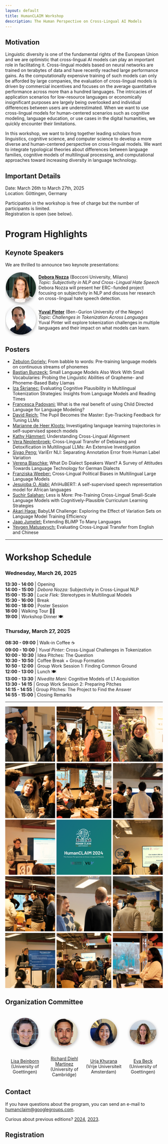 ```yaml
---
layout: default
title: HumanCLAIM Workshop
description: The Human Perspective on Cross-Lingual AI Models
---
```


## Motivation
Linguistic diversity is one of the fundamental rights of the European Union and we are optimistic that cross-lingual AI models can play an important role in facilitating it. Cross-lingual models based on neural networks are trained on terabytes of data and have recently reached large performance gains. As the computationally expensive training of such models can only be afforded by large companies, the evaluation of cross-lingual models is driven by commercial incentives and focuses on the average quantitative performance across more than a hundred languages. The intricacies of application scenarios for low-resource languages or economically insignificant purposes are largely being overlooked and individual differences between users are underestimated. When we want to use cross-lingual models for human-centered scenarios such as cognitive modeling, language education, or use cases in the digital humanities, we quickly encounter their limitations. 

In this workshop, we want to bring together leading scholars from linguistics, cognitive science, and computer science to develop a more diverse and human-centered perspective on cross-lingual models.  We want to integrate typological theories about differences between language families, cognitive models of multilingual processing, and computational approaches toward increasing diversity in language technology.

## Important Details
Date: March 26th to March 27th, 2025 <br>
Location: Göttingen, Germany

Participation in the workshop is free of charge but the number of participants is limited. <br>
Registration is open (see below). 

# **Program Highlights**  

## **Keynote Speakers**  
We are thrilled to announce two keynote presentations:  

<table style style="border: hidden; border-collapse: collapse;">
 <tr style="border: hidden;">
  <td style="border: hidden; padding: 2px; vertical-align: middle;"><a href="https://www.deboranozza.com/"><img src="images/deboranozza.jpg" alt="Profile picture of Debora Nozza" style="max-height:20em; width:auto; object-fit: contain; border-radius: 50%; box-shadow: 0px 4px 10px rgba(0, 0, 0, 0.3);"></a>
  </td>
  <td style="border: hidden;"><a href="https://www.deboranozza.com/"><b>Debora Nozza</b></a> (Bocconi University, Milano)<br><em>Topic: Subjectivity in NLP and Cross-Lingual Hate Speech</em><br>Debora Nozza will present her ERC-funded project focusing on subjectivity in NLP and discuss her research on cross-lingual hate speech detection.
  </td>
 </tr>
 <tr style="border: hidden;">
  <td style="border: hidden; padding: 2px; vertical-align: middle;"><a href="https://www.cs.bgu.ac.il/~pintery/"><img src="images/yuvalpinter.jpg" alt="Profile picture of Yuval Pinter" style="max-height:20em; width:auto; object-fit: contain; border-radius: 50%; box-shadow: 0px 4px 10px rgba(0, 0, 0, 0.3);"></a>
  </td>
  <td style="border: hidden;"><a href="https://www.cs.bgu.ac.il/~pintery/"><b>Yuval Pinter</b></a> (Ben-Gurion University of the Negev)<br><em>Topic: Challenges in Tokenization Across Languages</em><br>Yuval Pinter will explore tokenization challenges in multiple languages and their impact on what models can learn.
  </td>
 </tr>
</table>

## **Posters**
* [Zebulon Goriely:](https://www.cst.cam.ac.uk/people/zg258) From babble to words: Pre-training language models on continuous streams of phonemes <br>
* [Bastian Bunzeck:](https://bbunzeck.github.io/) Small Language Models Also Work With Small Vocabularies: Probing the Linguistic Abilities of Grapheme- and Phoneme-Based Baby Llamas <br>
* [Iza Škrjanec:](https://www.uni-saarland.de/en/lehrstuhl/demberg/members/iza-skrjanec.html) Evaluating Cognitive Plausibility in Multilingual Tokenization Strategies: Insights from Language Models and Reading Times <br>
* [Francesca Padovani:](https://fpadovani.github.io/) What is the real benefit of using Child Directed Language for Language Modeling? <br>
* [David Reich:](https://david.reich.ai/) The Pupil Becomes the Master: Eye-Tracking Feedback for Tuning LLMs <br>
* [Marianne de Heer Kloots:](https://mdhk.net/) Investigating language learning trajectories in self-supervised speech models <br>
* [Kathy Hämmerl:](https://cis.uni-muenchen.de/~haemmerl/) Understanding Cross-Lingual Alignment <br>
* [Vera Neplenbroek:](https://veranep.github.io/) Cross-Lingual Transfer of Debiasing and Detoxification in Multilingual LLMs: An Extensive Investigation <br>
* [Siyao Peng:](https://logan-siyao-peng.github.io/) VariErr NLI: Separating Annotation Error from Human Label Variation <br>
* [Verena Blaschke:](https://verenablaschke.github.io/) What Do Dialect Speakers Want? A Survey of Attitudes Towards Language Technology for German Dialects <br>
* [Franziska Weeber:](https://www.linkedin.com/in/franziska-weeber/) Cross-Lingual Political Biases in Multilingual Large Language Models <br>
* [Jesujoba O. Alabi:](https://ajesujoba.github.io/) AfriHuBERT: A self-supervised speech representation model for African languages <br>
* [Suchir Salahan:](https://www.suchirsalhan.com/) Less is More: Pre-Training Cross-Lingual Small-Scale Language Models with Cognitively-Plausible Curriculum Learning Strategies <br>
* [Akari Haga:](https://akari000.github.io/) BabyLM Challenge: Exploring the Effect of Variation Sets on Language Model Training Efficiency <br>
* [Jaap Jumelet:](https://jumelet.ai/) Extending BLiMP To Many Languages <br>
* [Yevgen Matusevych:](https://yevgen.web.rug.nl/) Evaluating Cross-Lingual Transfer from English and Chinese <br> 

---

# **Workshop Schedule**  

### **Wednesday, March 26, 2025** 
**13:30 - 14:00** | Opening  
**14:00 - 15:00** | *Debora Nozza:* Subjectivity in Cross-Lingual NLP  
**15:00 - 15:30** | *Lucie Flek:* Stereotypes in Multilingual Models  
**15:30 - 16:00** | Break  
**16:00 - 18:00** | Poster Session  
**18:00**         | Walking Tour 🚶‍♂️  
**19:00**         | Workshop Dinner 🍽  

### **Thursday, March 27, 2025**  
**08:30 - 09:00** | Walk-in Coffee ☕  
**09:00 - 10:00** | *Yuval Pinter:* Cross-Lingual Challenges in Tokenization  
**10:00 - 10:30** | Idea Pitches: The Question  
**10:30 - 10:50** | Coffee Break + Group Formation  
**10:50 - 12:00** | Group Work Session 1: Finding Common Ground  
**12:00 - 13:00** | Lunch 🍽  
**13:00 - 13:30** | *Nivedita Mani:* Cognitive Models of L1 Acquisition  
**13:30 - 14:15** | Group Work Session 2: Preparing Pitches  
**14:15 - 14:55** | Group Pitches: The Project to Find the Answer  
**14:55 - 15:00** | Closing Remarks  

---
![Impressions from HumanCLAIM 2024](images/overview_human_claim2024.png?raw=true "HumanCLAIM 2024")

## Organization Committee
<table style style="border: hidden; border-collapse: collapse; width: 100%;">
 <tr style="border: hidden;">
  <td style="border: hidden; padding: 20px; vertical-align: middle; text-align: center; width: 25%;"><a href="https://www.uni-goettingen.de/en/691017.html"><img src="images/lisabeinborn.jpeg" alt="Profile picture of Lisa Beinborn" style="max-height:20em; width:auto; object-fit: contain; border-radius: 50%; box-shadow: 0px 4px 10px rgba(0, 0, 0, 0.3);"></a>
  </td>
  <td style="border: hidden; padding: 20px; vertical-align: middle; text-align: center; width: 25%;"><a href="https://www.richarddiehlmartinez.com/"><img src="images/richarddiehlmartinez.jpg" alt="Profile picture of Richard Diehl Martinez" style="max-height:20em; width:20em; object-fit: contain; border-radius: 50%; box-shadow: 0px 4px 10px rgba(0, 0, 0, 0.3);"></a>
  </td>
  <td style="border: hidden; padding: 20px; vertical-align: middle; text-align: center; width: 25%;"><a href="https://urjakh.github.io/"><img src="images/urjakhurana.jpeg" alt="Profile picture of Richard Urja Khurana" style="max-height:20em; width:auto; object-fit: contain; border-radius: 50%; box-shadow: 0px 4px 10px rgba(0, 0, 0, 0.3);"></a>
  </td>
  <td style="border: hidden; padding: 20px; vertical-align: middle; text-align: center; width: 25%;"><a href="https://www.linkedin.com/in/eva-bexk"><img src="images/evabeck.jpg" alt="Profile picture of Eva Beck" style="max-height:20em; width:auto; object-fit: contain; border-radius: 50%;box-shadow: 0px 4px 10px rgba(0, 0, 0, 0.3);"></a>
  </td>
 </tr>
 <tr>
  <td style="border: hidden; padding: 5px; text-align: center; width: 25%;"><a href="https://www.uni-goettingen.de/en/691017.html">Lisa Beinborn</a><br>(University of Goettingen)</td>
  <td style="border: hidden; padding: 5px; vertical-align: middle; text-align: center; width: 25%;"><a href="https://www.richarddiehlmartinez.com/">Richard Diehl Martinez</a><br>(University of Cambridge)</td>
  <td style="border: hidden; padding: 5px; vertical-align: middle; text-align: center; width: 25%;"><a href="https://urjakh.github.io/">Urja Khurana</a><br>(Vrije Universiteit Amsterdam)</td>
  <td style="border: hidden; padding: 5px; vertical-align: middle; text-align: center; width: 25%;"><a href="https://www.linkedin.com/in/eva-bexk">Eva Beck</a><br>(University of Goettingen)</td>
 </tr>
</table>

## Contact
If you have questions about the program, you can send an e-mail to humanclaim@googlegroups.com. 

Curious about previous editions? [2024](/workshop2024.markdown), [2023](/workshop2023.markdown).
## Registration
